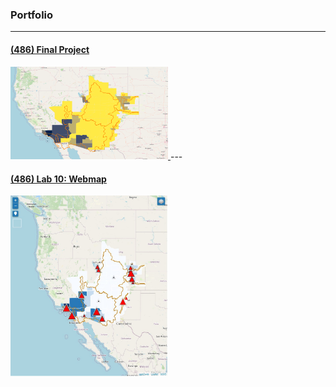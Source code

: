 ### Portfolio

----

#### [(486) Final Project](../finalproj/index.md) <br/>
<a href="https://wajeehk1.github.io/wajeehk.github.io/finalproj/">
<img src="../images/thumbnail.png" width = "50%" height = "50%"/>
<a/>
---

#### [(486) Lab 10: Webmap](../LAB10/index.html) <br/>
<img src="../images/lab 10 thumb.jpg" width = "50%" height = "50%"/>
